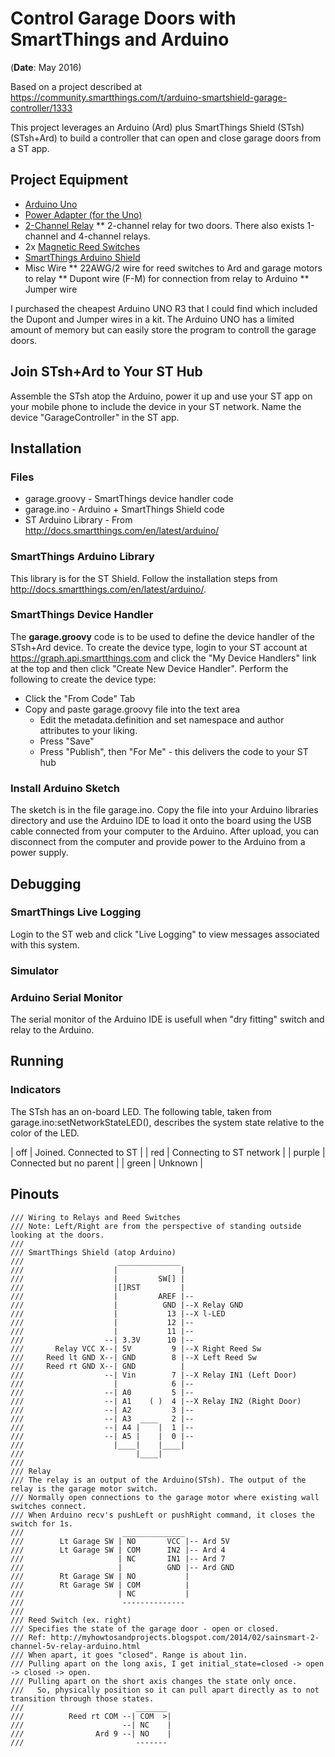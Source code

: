 # Control Garage Doors with SmartThings and Arduino

(**Date**: May 2016)

Based on a project described at https://community.smartthings.com/t/arduino-smartshield-garage-controller/1333

This project leverages an Arduino (Ard) plus SmartThings Shield (STsh) (STsh+Ard) to build a controller that can open and close garage doors from a ST app.

## Project Equipment
* <A href="http://www.amazon.com/Arduino-UNO-SMD-R3-board/dp/B00F6JCV20/ref=sr_1_2?ie=UTF8&qid=1391971284&sr=8-2&keywords=arduino+r3">Arduino Uno</A>
* <A href="http://www.amazon.com/gp/product/B003XZSZWO/ref=oh_details_o02_s01_i00?ie=UTF8&psc=1">Power Adapter (for the Uno)</A>
* <A href="http://www.amazon.com/SainSmart-2-CH-2-Channel-Relay-Module/dp/B0057OC6D8/ref=pd_sim_sbs_hi_2">2-Channel Relay</A>
** 2-channel relay for two doors. There also exists 1-channel and 4-channel relays.
* 2x <A href="http://www.amazon.com/Directed-Electronics-8601-Magnetic-Switch/dp/B0009SUF08/ref=sr_1_1?s=electronics&ie=UTF8&qid=1391971163&sr=1-1&keywords=magnetic+reed+switch">Magnetic Reed Switches</A>
* <A href="https://shop.smartthings.com/#/products/smartthings-shield-arduino">SmartThings Arduino Shield</A>
* Misc Wire
** 22AWG/2 wire for reed switches to Ard and garage motors to relay
** Dupont wire (F-M) for connection from relay to Arduino
** Jumper wire

I purchased the cheapest Arduino UNO R3 that I could find which included the Dupont and Jumper wires in a kit. The Arduino UNO has a limited amount of memory but can easily store the program to controll the garage doors.

## Join STsh+Ard to Your ST Hub
Assemble the STsh atop the Arduino, power it up and use your ST app on your mobile phone to include the device in your ST network. Name the device "GarageController" in the ST app.

## Installation
### Files
* garage.groovy - SmartThings device handler code
* garage.ino - Arduino + SmartThings Shield code
* ST Arduino Library - From http://docs.smartthings.com/en/latest/arduino/

### SmartThings Arduino Library
This library is for the ST Shield. Follow the installation steps from http://docs.smartthings.com/en/latest/arduino/.

### SmartThings Device Handler
The **garage.groovy** code is to be used to define the device handler of the STsh+Ard device. To create the device type, login to your ST account at https://graph.api.smartthings.com and click the "My Device Handlers" link at the top and then click "Create New Device Handler". Perform the following to create the device type:

  * Click the "From Code" Tab
  * Copy and paste garage.groovy file into the text area
    * Edit the metadata.definition and set namespace and author attributes to your liking.
    * Press "Save"
    * Press "Publish", then  "For Me" - this delivers the code to your ST hub

### Install Arduino Sketch
The sketch is in the file garage.ino. Copy the file into your Arduino libraries directory and use the Arduino IDE to load it onto the board using the USB cable connected from your computer to the Arduino. After upload, you can disconnect from the computer and provide power to the Arduino from a power supply.

## Debugging
### SmartThings Live Logging
Login to the ST web and click "Live Logging" to view messages associated with this system.
### Simulator
### Arduino Serial Monitor
The serial monitor of the Arduino IDE is usefull when "dry fitting" switch and relay to the Arduino.

## Running
### Indicators
The STsh has an on-board LED. The following table, taken from garage.ino:setNetworkStateLED(), describes the system state relative to the color of the LED.

| off | Joined. Connected to ST |
| red | Connecting to ST network |
| purple | Connected but no parent |
| green | Unknown |

## Pinouts
```
/// Wiring to Relays and Reed Switches
/// Note: Left/Right are from the perspective of standing outside looking at the doors.
///
/// SmartThings Shield (atop Arduino)
///                     ______________
///                    |              |
///                    |         SW[] |
///                    |[]RST         |
///                    |         AREF |--
///                    |          GND |--X Relay GND
///                    |           13 |--X l-LED
///                    |           12 |--
///                    |           11 |--
///                  --| 3.3V      10 |--
///       Relay VCC X--| 5V         9 |--X Right Reed Sw
///     Reed lt GND X--| GND        8 |--X Left Reed Sw
///     Reed rt GND X--| GND          |
///                  --| Vin        7 |--X Relay IN1 (Left Door)
///                    |            6 |--
///                  --| A0         5 |--
///                  --| A1    ( )  4 |--X Relay IN2 (Right Door)
///                  --| A2         3 |--
///                  --| A3  ____   2 |--
///                  --| A4 |    |  1 |--
///                  --| A5 |    |  0 |--
///                    |____|    |____|
///                         |____|
///
/// Relay
/// The relay is an output of the Arduino(STsh). The output of the relay is the garage motor switch.
/// Normally open connections to the garage motor where existing wall switches connect.
/// When Arduino recv's pushLeft or pushRight command, it closes the switch for 1s.
///                      ______________
///        Lt Garage SW | NO       VCC |-- Ard 5V
///        Lt Garage SW | COM      IN2 |-- Ard 4
///                     | NC       IN1 |-- Ard 7
///                     |          GND |-- Ard GND
///        Rt Garage SW | NO           |
///        Rt Garage SW | COM          |
///                     | NC           |
///                      --------------
///
/// Reed Switch (ex. right)
/// Specifies the state of the garage door - open or closed.
/// Ref: http://myhowtosandprojects.blogspot.com/2014/02/sainsmart-2-channel-5v-relay-arduino.html
/// When apart, it goes "closed". Range is about 1in.
/// Pulling apart on the long axis, I get initial_state=closed -> open -> closed -> open.
/// Pulling apart on the short axis changes the state only once.
///   So, physically position so it can pull apart directly as to not transition through those states.
///                         _______
///          Reed rt COM --| COM  >|
///                      --| NC    |
///                Ard 9 --| NO    |
///                         -------

```

